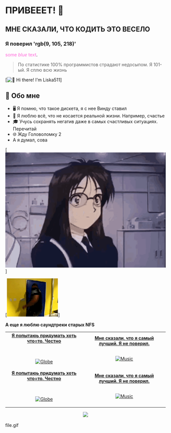 # ПРИВЕЕЕТ! 👋
## МНЕ СКАЗАЛИ, ЧТО КОДИТЬ ЭТО ВЕСЕЛО
### Я поверил 'rgb(9, 105, 218)'
<span style="color:rgb(255, 105, 218)">some *blue* text</span>.
> По статистике 100% программистов страдают недосыпом. Я 101-ый. Я сплю всю жизнь

[<img src="https://raw.githubusercontent.com/Liska511/Liska511/master/springtrap.gif.jpg" alt="👋 Hi there! I'm Liska511" title="👋 Hi there! I'm Liska511 "/>]

## :book: Обо мне
- 🖥 Я помню, что такое дискета, я с нее Винду ставил
- 💼 Я люблю всё, что не косается реальной жизни. Например, счастье
- 🎓 Учусь сохранять негатив даже в самых счастливых ситуациях. Перечитай
- 🌐 Жду Головоломку 2
- А я думал, сова


[<img src="https://raw.githubusercontent.com/Liska511/Liska511/master/ah-eto-bleh-anime.gif.jpg" alt="👋 Hi there! I'm Liska511" title="👋 Hi there! I'm Liska511 "/>]

[<img src="https://raw.githubusercontent.com/Liska511/Liska511/master/Злой негр.gif.jpg" alt="👋 Hi there! I'm Liska511" title="👋 Hi there! I'm Liska511 "/>]

**А еще я люблю саундтреки старых NFS**
<table width="100%" align="center">
<tr>
<td align="center">
<a href="https://brunnerliv.io">
<strong>Я попытаюь придумать хоть что=то. Честно</strong>
<br />
<br />
<br />

<p>

<img alt="Globe" height="80" src="file.gif">
</a>
</p>

</td>


<td align="center">
<a href="https://www.youtube.com/watch?v=WZlYGN5W2Yg">
<strong>Мне сказали, что я самый лучший. Я не поверил.</strong>
<br />
<br />


<p>
<img height="100" alt="Music" src="file.gif"> 
</a>
</p>

</td>
</tr>
<tr>
<td align="center">
<a href="https://brunnerliv.io">
<strong>Я попытаюь придумать хоть что=то. Честно</strong>
<br />
<br />
<br />

<p>

<img alt="Globe" height="80" src="file.gif">
</a>
</p>

</td>


<td align="center">
<a href="https://www.youtube.com/watch?v=WZlYGN5W2Yg">
<strong>Мне сказали, что я самый лучший. Я не поверил.</strong>
<br />
<br />


<p>
<img height="100" alt="Music" src="file.gif"> 
</a>
</p>

</td>
</tr>
</table>

<div align="center">
<a href="https://github.com/BrunnerLivio/brunnerlivio/issues/62#issuecomment-new"><img src="images/guestbook.svg"></a> 
</div>

file.gif

